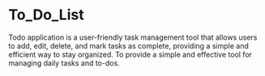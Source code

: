 # To_Do_List
Todo application is a user-friendly task management tool that allows users to add, edit, delete, and mark tasks as complete, providing a simple and efficient way to stay organized. To provide a simple and effective tool for managing daily tasks and to-dos. 
